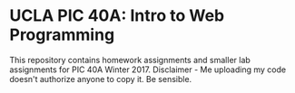 # UCLA PIC 40A: Intro to Web Programming

This repository contains homework assignments and smaller lab assignments for PIC 40A Winter 2017. 
Disclaimer - Me uploading my code doesn't authorize anyone to copy it. Be sensible.


